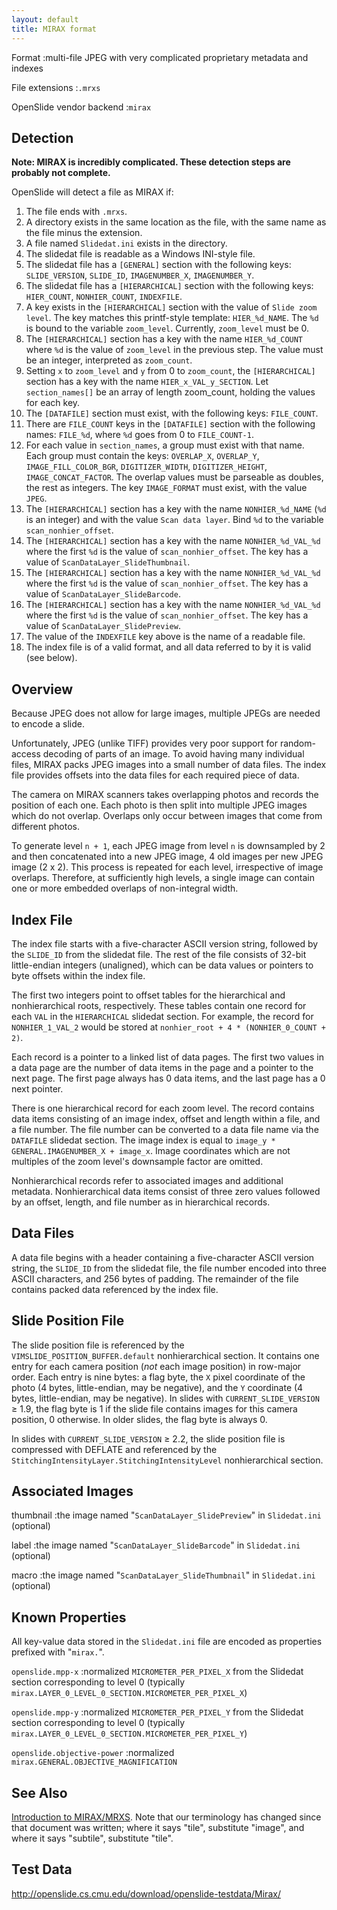 ```yaml
---
layout: default
title: MIRAX format
---
```


Format
:multi-file JPEG with very complicated proprietary metadata and indexes

File extensions
:`.mrxs`

OpenSlide vendor backend
:`mirax`


Detection
---------
**Note: MIRAX is incredibly complicated. These detection steps are probably not complete.**


OpenSlide will detect a file as MIRAX if:

 1. The file ends with `.mrxs`.
 2. A directory exists in the same location as the file, with the same name as the file minus the extension.
 3. A file named `Slidedat.ini` exists in the directory.
 4. The slidedat file is readable as a Windows INI-style file.
 5. The slidedat file has a `[GENERAL]` section with the following keys: `SLIDE_VERSION`, `SLIDE_ID`, `IMAGENUMBER_X`, `IMAGENUMBER_Y`.
 6. The slidedat file has a `[HIERARCHICAL]` section with the following keys: `HIER_COUNT`, `NONHIER_COUNT`, `INDEXFILE`.
 7. A key exists in the `[HIERARCHICAL]` section with the value of `Slide zoom level`. The key matches this printf-style template: `HIER_%d_NAME`. The `%d` is bound to the variable `zoom_level`. Currently, `zoom_level` must be 0.
 8. The `[HIERARCHICAL]` section has a key with the name `HIER_%d_COUNT` where `%d` is the value of `zoom_level` in the previous step. The value must be an integer, interpreted as `zoom_count`.
 9. Setting `x` to `zoom_level` and `y` from 0 to `zoom_count`, the `[HIERARCHICAL]` section has a key with the name `HIER_x_VAL_y_SECTION`. Let `section_names[]` be an array of length zoom_count, holding the values for each key.
 10. The `[DATAFILE]` section must exist, with the following keys: `FILE_COUNT`.
 11. There are `FILE_COUNT` keys in the `[DATAFILE]` section with the following names: `FILE_%d`, where `%d` goes from 0 to `FILE_COUNT-1`.
 12. For each value in `section_names`, a group must exist with that name. Each group must contain the keys: `OVERLAP_X`, `OVERLAP_Y`, `IMAGE_FILL_COLOR_BGR`, `DIGITIZER_WIDTH`, `DIGITIZER_HEIGHT`, `IMAGE_CONCAT_FACTOR`. The overlap values must be parseable as doubles, the rest as integers. The key `IMAGE_FORMAT` must exist, with the value `JPEG`.
 13. The `[HIERARCHICAL]` section has a key with the name `NONHIER_%d_NAME` (`%d` is an integer) and with the value `Scan data layer`. Bind `%d` to the variable `scan_nonhier_offset`.
 14. The `[HIERARCHICAL]` section has a key with the name `NONHIER_%d_VAL_%d` where the first `%d` is the value of `scan_nonhier_offset`. The key has a value of `ScanDataLayer_SlideThumbnail`.
 15. The `[HIERARCHICAL]` section has a key with the name `NONHIER_%d_VAL_%d` where the first `%d` is the value of `scan_nonhier_offset`. The key has a value of `ScanDataLayer_SlideBarcode`.
 16. The `[HIERARCHICAL]` section has a key with the name `NONHIER_%d_VAL_%d` where the first `%d` is the value of `scan_nonhier_offset`. The key has a value of `ScanDataLayer_SlidePreview`.
 17. The value of the `INDEXFILE` key above is the name of a readable file.
 18. The index file is of a valid format, and all data referred to by it is valid (see below).


Overview
--------

Because JPEG does not allow for large images, multiple JPEGs are
needed to encode a slide.

Unfortunately, JPEG (unlike TIFF) provides very poor support for
random-access decoding of parts of an image. To avoid having many
individual files, MIRAX packs JPEG images into a small number of data
files. The index file provides offsets into the data files for each
required piece of data.

The camera on MIRAX scanners takes overlapping photos and records the
position of each one.  Each photo is then split into multiple JPEG images
which do not overlap.  Overlaps only occur between images that come
from different photos.

To generate level `n + 1`, each JPEG image from level `n` is downsampled by
2 and then concatenated into a new JPEG image, 4 old images per new JPEG
image (2 x 2).  This process is repeated for each level, irrespective of
image overlaps.  Therefore, at sufficiently high levels, a single image can
contain one or more embedded overlaps of non-integral width.

Index File
----------

The index file starts with a five-character ASCII version string, followed
by the `SLIDE_ID` from the slidedat file.  The rest of the file consists of
32-bit little-endian integers (unaligned), which can be data values or
pointers to byte offsets within the index file.

The first two integers point to offset tables for the hierarchical and
nonhierarchical roots, respectively.  These tables contain one record for
each `VAL` in the `HIERARCHICAL` slidedat section.  For example, the record
for `NONHIER_1_VAL_2` would be stored at `nonhier_root + 4 *
(NONHIER_0_COUNT + 2)`.

Each record is a pointer to a linked list of data pages.  The first two
values in a data page are the number of data items in the page and a pointer
to the next page.  The first page always has 0 data items, and the last page
has a 0 next pointer.

There is one hierarchical record for each zoom level.  The record contains
data items consisting of an image index, offset and length within a file, and
a file number.  The file number can be converted to a data file name via the
`DATAFILE` slidedat section.  The image index is equal to `image_y *
GENERAL.IMAGENUMBER_X + image_x`.  Image coordinates which are not multiples
of the zoom level's downsample factor are omitted.

Nonhierarchical records refer to associated images and additional metadata.
Nonhierarchical data items consist of three zero values followed by an
offset, length, and file number as in hierarchical records.

Data Files
----------

A data file begins with a header containing a five-character ASCII version
string, the `SLIDE_ID` from the slidedat file, the file number encoded into
three ASCII characters, and 256 bytes of padding.  The remainder of the
file contains packed data referenced by the index file.

Slide Position File
-------------------

The slide position file is referenced by the
`VIMSLIDE_POSITION_BUFFER.default` nonhierarchical section.  It contains
one entry for each camera position (*not* each image position) in row-major
order.  Each entry is nine bytes: a flag byte, the `X` pixel coordinate of
the photo (4 bytes, little-endian, may be negative), and the `Y` coordinate
(4 bytes, little-endian, may be negative).  In slides with
`CURRENT_SLIDE_VERSION` &ge; 1.9, the flag byte is 1 if the slide file
contains images for this camera position, 0 otherwise.  In older slides,
the flag byte is always 0.

In slides with `CURRENT_SLIDE_VERSION` &ge; 2.2, the slide position file is
compressed with DEFLATE and referenced by the
`StitchingIntensityLayer.StitchingIntensityLevel` nonhierarchical section.

Associated Images
-----------------

thumbnail
:the image named "`ScanDataLayer_SlidePreview`" in `Slidedat.ini` (optional)

label
:the image named "`ScanDataLayer_SlideBarcode`" in `Slidedat.ini` (optional)

macro
:the image named "`ScanDataLayer_SlideThumbnail`" in `Slidedat.ini` (optional)

Known Properties
----------------

All key-value data stored in the `Slidedat.ini` file are encoded as
properties prefixed with "`mirax.`".

`openslide.mpp-x`
:normalized `MICROMETER_PER_PIXEL_X` from the Slidedat section
corresponding to level 0 (typically
`mirax.LAYER_0_LEVEL_0_SECTION.MICROMETER_PER_PIXEL_X`)

`openslide.mpp-y`
:normalized `MICROMETER_PER_PIXEL_Y` from the Slidedat section
corresponding to level 0 (typically
`mirax.LAYER_0_LEVEL_0_SECTION.MICROMETER_PER_PIXEL_Y`)

`openslide.objective-power`
:normalized `mirax.GENERAL.OBJECTIVE_MAGNIFICATION`


See Also
--------
[Introduction to MIRAX/MRXS][1].  Note that our terminology has changed since
that document was written; where it says "tile", substitute "image", and
where it says "subtile", substitute "tile".

[1]: http://lists.andrew.cmu.edu/pipermail/openslide-users/2012-July/000373.html


Test Data
---------
<http://openslide.cs.cmu.edu/download/openslide-testdata/Mirax/>
